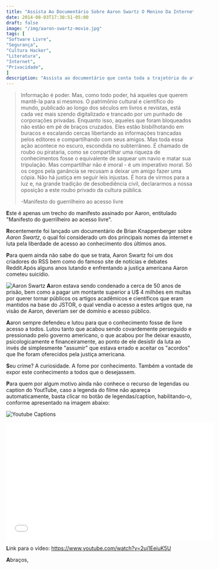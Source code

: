 ```yaml
---
title: "Assista Ao Documentário Sobre Aaron Swartz O Menino Da Internet"
date: 2014-08-03T17:30:51-05:00
draft: false
image: "/img/aaron-swartz-movie.jpg"
tags: [
"Software Livre",
"Segurança",
"Cultura Hacker",
"Literatura",
"Internet",
"Privacidade",
]
description: "Assista ao documentário que conta toda a trajetória do ativista Aaron Swartz, do seu nascimento ao ato que terminou de forma trágica sua vida."
---
```

>Informação é poder. Mas, como todo poder, há aqueles que querem mantê-la para si mesmos. O patrimônio cultural e científico do mundo, publicado ao longo dos séculos em livros e revistas, está cada vez mais szendo digitalizado e trancado por um punhado de corporações privadas. Enquanto isso, aqueles que foram bloqueados não estão em pé de braços cruzados. Eles estão bisbilhotando em buracos e escalando cercas libertando as informações trancadas pelos editores e compartilhando com seus amigos. Mas toda essa ação acontece no escuro, escondida no subterrâneo. É chamado de roubo ou pirataria, como se compartilhar uma riqueza de conhecimentos fosse o equivalente  de saquear um navio e matar sua tripulação. Mas compartilhar não é imoral - é um imperativo moral. Só os cegos pela ganância se recusam a deixar um amigo fazer uma cópia. Não há justiça em seguir leis injustas. É hora de virmos para a luz e, na grande tradição de desobediência civil, declararmos a nossa oposição a este roubo privado da cultura pública.
>
>-Manifesto do guerrilheiro ao acesso livre

**E**ste é apenas um trecho do manifesto assinado por Aaron, entitulado "Manifesto do guerrilheiro ao acesso livre".

**R**ecentemente foi lançado um documentário de Brian Knappenberger sobre *Aaron Swartz*, o qual foi considerado um dos principais nomes da internet e luta pela liberdade de acesso ao conhecimento dos últimos anos.

**P**ara quem ainda não sabe do que se trata, Aaron Swartz foi um dos criadores do RSS bem como do famoso site de notícias e debates Reddit.Após alguns anos lutando e enfrentando a justiça americana Aaron cometeu suicídio.

![Aaron Swartz](/img/aaron_swartz.jpg)
**A**aron estava sendo condenado a cerca de 50 anos de prisão, bem como a pagar um montante superior a U$ 4 milhões em multas por querer tornar públicos os artigos acadêmicos e científicos que eram mantidos na base do JSTOR, o qual vendia o acesso a estes artigos que, na visão de Aaron, deveriam ser de domínio e acesso público.

**A**aron sempre defendeu e lutou para que o conhecimento fosse de livre acesso a todos. Lutou tanto que acabou sendo covardemente perseguido e pressionado pelo governo americano, o que acabou por lhe deixar exausto, psicologicamente e financeiramente, ao ponto de ele desistir da luta ao invés de simplesmente "assumir" que estava errado e aceitar os "acordos" que lhe foram oferecidos pela justiça americana.

**S**eu crime? A curiosidade. A fome por conhecimento. Também a vontade de expor este conhecimento a todos que o desejassem.

**P**ara quem por algum motivo ainda não conhece o recurso de legendas ou caption do YoutTube, caso a legenda do filme não apareça automaticamente, basta clicar no botão de legendas/caption, habilitando-o, conforme apresentado na imagem abaixo:

![Youtube Captions](/img/youtube_captions.png)

<iframe width="560" height="315" src="//www.youtube.com/embed/2uj1EeiuK5U" frameborder="0" allowfullscreen></iframe>

**L**ink para o vídeo: https://www.youtube.com/watch?v=2uj1EeiuK5U

**A**braços,
